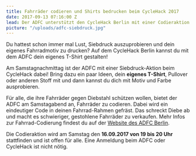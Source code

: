 ```yaml
---
title: Fahrräder codieren und Shirts bedrucken beim CycleHack 2017
date: 2017-09-13 07:16:00 Z
lead: Der ADFC unterstützt den CycleHack Berlin mit einer Codieraktion und einer kleinen Siebdruck-Werkstatt
picture: "/uploads/adfc-siebdruck.jpg"
---
```


Du hattest schon immer mal Lust, Siebdruck auszuprobieren und dein eigenes Fahrradmotiv zu drucken? Auf dem CycleHack Berlin kannst du mit dem ADFC dein eigenes T-Shirt gestalten!

Am Samstagnachmittag ist der ADFC mit einer Siebdruck-Aktion beim CycleHack dabei! Bring dazu ein paar Ideen, dein **eigenes T-Shirt**, Pullover oder anderen Stoff mit und dann kannst du dich mit Motiv und Farbe ausprobieren.

Für alle, die ihre Fahrräder gegen Diebstahl schützen wollen, bietet der ADFC am Samstagabend an, Fahrräder zu codieren. Dabei wird ein eindeutiger Code in deinen Fahrrad-Rahmen gefräst. Das schreckt Diebe ab und macht es schwieriger, gestohlene Fahrräder zu verkaufen. Mehr Infos zur Fahrrad-Codierung findest du auf der [Website des ADFC Berlin](http://adfc-berlin.de/service/461-aktion-codiersommer.html).

Die Codieraktion wird am Samstag den **16.09.2017 von 19 bis 20 Uhr** stattfinden und ist offen für alle. Eine Anmeldung beim ADFC oder CycleHack ist nicht nötig.
